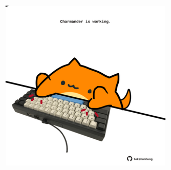 <!-- built at 25/06/2024, 21:00:38 UTC -->
<p align="center">
  <img width="500" height="500" src="./ReadmeImage.svg">
</p>
